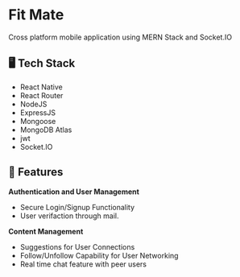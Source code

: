 # Fit Mate
Cross platform mobile application using MERN Stack and Socket.IO

## 🖥️ Tech Stack
- React Native
- React Router
- NodeJS
- ExpressJS
- Mongoose
- MongoDB Atlas
- jwt
- Socket.IO

## 🚀 Features
**Authentication and User Management**
- Secure Login/Signup Functionality
- User verifaction through mail.

**Content Management**
-  Suggestions for User Connections
-  Follow/Unfollow Capability for User Networking
-  Real time chat feature with peer users
